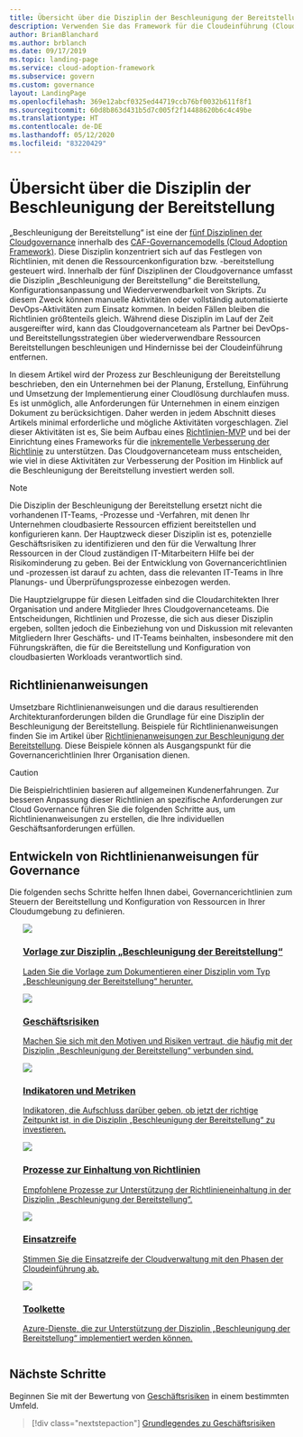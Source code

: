 ```yaml
---
title: Übersicht über die Disziplin der Beschleunigung der Bereitstellung
description: Verwenden Sie das Framework für die Cloudeinführung (Cloud Adoption Framework) für Azure, um die Beschleunigung der Bereitstellung im Hinblick auf Cloudgovernance zu verstehen.
author: BrianBlanchard
ms.author: brblanch
ms.date: 09/17/2019
ms.topic: landing-page
ms.service: cloud-adoption-framework
ms.subservice: govern
ms.custom: governance
layout: LandingPage
ms.openlocfilehash: 369e12abcf0325ed44719ccb76bf0032b611f8f1
ms.sourcegitcommit: 60d8b863d431b5d7c005f2f14488620b6c4c49be
ms.translationtype: HT
ms.contentlocale: de-DE
ms.lasthandoff: 05/12/2020
ms.locfileid: "83220429"
---
```

# <a name="deployment-acceleration-discipline-overview"></a>Übersicht über die Disziplin der Beschleunigung der Bereitstellung

„Beschleunigung der Bereitstellung“ ist eine der [fünf Disziplinen der Cloudgovernance](../governance-disciplines.md) innerhalb des [CAF-Governancemodells (Cloud Adoption Framework)](../index.md). Diese Disziplin konzentriert sich auf das Festlegen von Richtlinien, mit denen die Ressourcenkonfiguration bzw. -bereitstellung gesteuert wird. Innerhalb der fünf Disziplinen der Cloudgovernance umfasst die Disziplin „Beschleunigung der Bereitstellung“ die Bereitstellung, Konfigurationsanpassung und Wiederverwendbarkeit von Skripts. Zu diesem Zweck können manuelle Aktivitäten oder vollständig automatisierte DevOps-Aktivitäten zum Einsatz kommen. In beiden Fällen bleiben die Richtlinien größtenteils gleich. Während diese Disziplin im Lauf der Zeit ausgereifter wird, kann das Cloudgovernanceteam als Partner bei DevOps- und Bereitstellungsstrategien über wiederverwendbare Ressourcen Bereitstellungen beschleunigen und Hindernisse bei der Cloudeinführung entfernen.

In diesem Artikel wird der Prozess zur Beschleunigung der Bereitstellung beschrieben, den ein Unternehmen bei der Planung, Erstellung, Einführung und Umsetzung der Implementierung einer Cloudlösung durchlaufen muss. Es ist unmöglich, alle Anforderungen für Unternehmen in einem einzigen Dokument zu berücksichtigen. Daher werden in jedem Abschnitt dieses Artikels minimal erforderliche und mögliche Aktivitäten vorgeschlagen. Ziel dieser Aktivitäten ist es, Sie beim Aufbau eines [Richtlinien-MVP](../policy-compliance/index.md#minimum-viable-product-mvp-for-policy) und bei der Einrichtung eines Frameworks für die [inkrementelle Verbesserung der Richtlinie](../policy-compliance/index.md#incremental-policy-growth) zu unterstützen. Das Cloudgovernanceteam muss entscheiden, wie viel in diese Aktivitäten zur Verbesserung der Position im Hinblick auf die Beschleunigung der Bereitstellung investiert werden soll.

> [!NOTE]
> Die Disziplin der Beschleunigung der Bereitstellung ersetzt nicht die vorhandenen IT-Teams, -Prozesse und -Verfahren, mit denen Ihr Unternehmen cloudbasierte Ressourcen effizient bereitstellen und konfigurieren kann. Der Hauptzweck dieser Disziplin ist es, potenzielle Geschäftsrisiken zu identifizieren und den für die Verwaltung Ihrer Ressourcen in der Cloud zuständigen IT-Mitarbeitern Hilfe bei der Risikominderung zu geben. Bei der Entwicklung von Governancerichtlinien und -prozessen ist darauf zu achten, dass die relevanten IT-Teams in Ihre Planungs- und Überprüfungsprozesse einbezogen werden.

Die Hauptzielgruppe für diesen Leitfaden sind die Cloudarchitekten Ihrer Organisation und andere Mitglieder Ihres Cloudgovernanceteams. Die Entscheidungen, Richtlinien und Prozesse, die sich aus dieser Disziplin ergeben, sollten jedoch die Einbeziehung von und Diskussion mit relevanten Mitgliedern Ihrer Geschäfts- und IT-Teams beinhalten, insbesondere mit den Führungskräften, die für die Bereitstellung und Konfiguration von cloudbasierten Workloads verantwortlich sind.

## <a name="policy-statements"></a>Richtlinienanweisungen

Umsetzbare Richtlinienanweisungen und die daraus resultierenden Architekturanforderungen bilden die Grundlage für eine Disziplin der Beschleunigung der Bereitstellung. Beispiele für Richtlinienanweisungen finden Sie im Artikel über [Richtlinienanweisungen zur Beschleunigung der Bereitstellung](./policy-statements.md). Diese Beispiele können als Ausgangspunkt für die Governancerichtlinien Ihrer Organisation dienen.

> [!CAUTION]
> Die Beispielrichtlinien basieren auf allgemeinen Kundenerfahrungen. Zur besseren Anpassung dieser Richtlinien an spezifische Anforderungen zur Cloud Governance führen Sie die folgenden Schritte aus, um Richtlinienanweisungen zu erstellen, die Ihre individuellen Geschäftsanforderungen erfüllen.

## <a name="develop-governance-policy-statements"></a>Entwickeln von Richtlinienanweisungen für Governance

Die folgenden sechs Schritte helfen Ihnen dabei, Governancerichtlinien zum Steuern der Bereitstellung und Konfiguration von Ressourcen in Ihrer Cloudumgebung zu definieren.

<!-- markdownlint-disable MD033 -->

<ul class="panelContent cardsE">
<li style="display: flex; flex-direction: column;">
    <a href="./template.md">
        <div class="cardSize">
            <div class="cardPadding" >
                <div class="card" >
                    <div class="cardImageOuter">
                        <div class="cardImage">
                            <img src="../../_images/govern/process-template.png" class="x-hidden-focus"/>
                        </div>
                    </div>
                    <div class="cardText" style="padding-left:0px;">
                        <h3>Vorlage zur Disziplin „Beschleunigung der Bereitstellung“</h3>
                        <p class="x-hidden-focus">Laden Sie die Vorlage zum Dokumentieren einer Disziplin vom Typ „Beschleunigung der Bereitstellung“ herunter.</p>
                    </div>
                </div>
            </div>
        </div>
    </a>
</li>
<li style="display: flex; flex-direction: column;">
    <a href="./business-risks.md">
        <div class="cardSize">
            <div class="cardPadding" >
                <div class="card" >
                    <div class="cardImageOuter">
                        <div class="cardImage">
                            <img src="../../_images/govern/process-risks.png" class="x-hidden-focus"/>
                        </div>
                    </div>
                    <div class="cardText" style="padding-left:0px;">
                        <h3>Geschäftsrisiken</h3>
                        <p class="x-hidden-focus">Machen Sie sich mit den Motiven und Risiken vertraut, die häufig mit der Disziplin „Beschleunigung der Bereitstellung“ verbunden sind.</p>
                    </div>
                </div>
            </div>
        </div>
    </a>
</li>
<li style="display: flex; flex-direction: column;">
    <a href="./metrics-tolerance.md">
        <div class="cardSize">
            <div class="cardPadding" >
                <div class="card" >
                    <div class="cardImageOuter">
                        <div class="cardImage">
                            <img src="../../_images/govern/process-metrics.png" class="x-hidden-focus"/>
                        </div>
                    </div>
                    <div class="cardText" style="padding-left:0px;">
                        <h3>Indikatoren und Metriken</h3>
                        <p class="x-hidden-focus">Indikatoren, die Aufschluss darüber geben, ob jetzt der richtige Zeitpunkt ist, in die Disziplin „Beschleunigung der Bereitstellung“ zu investieren.</p>
                    </div>
                </div>
            </div>
        </div>
    </a>
</li>
<li style="display: flex; flex-direction: column;">
    <a href="./compliance-processes.md">
        <div class="cardSize">
            <div class="cardPadding" >
                <div class="card" >
                    <div class="cardImageOuter">
                        <div class="cardImage">
                            <img src="../../_images/govern/process-enforce.png" class="x-hidden-focus"/>
                        </div>
                    </div>
                    <div class="cardText" style="padding-left:0px;">
                        <h3>Prozesse zur Einhaltung von Richtlinien</h3>
                        <p class="x-hidden-focus">Empfohlene Prozesse zur Unterstützung der Richtlinieneinhaltung in der Disziplin „Beschleunigung der Bereitstellung“.</p>
                    </div>
                </div>
            </div>
        </div>
    </a>
</li>
<li style="display: flex; flex-direction: column;">
    <a href="./discipline-improvement.md">
        <div class="cardSize">
            <div class="cardPadding" >
                <div class="card" >
                    <div class="cardImageOuter">
                        <div class="cardImage">
                            <img src="../../_images/govern/process-maturity.png" class="x-hidden-focus"/>
                        </div>
                    </div>
                    <div class="cardText" style="padding-left:0px;">
                        <h3>Einsatzreife</h3>
                        <p class="x-hidden-focus">Stimmen Sie die Einsatzreife der Cloudverwaltung mit den Phasen der Cloudeinführung ab.</p>
                    </div>
                </div>
            </div>
        </div>
    </a>
</li>
<li style="display: flex; flex-direction: column;">
    <a href="./toolchain.md">
        <div class="cardSize">
            <div class="cardPadding" >
                <div class="card" >
                    <div class="cardImageOuter">
                        <div class="cardImage">
                            <img src="../../_images/govern/process-toolchain.png" class="x-hidden-focus"/>
                        </div>
                    </div>
                    <div class="cardText" style="padding-left:0px;">
                        <h3>Toolkette</h3>
                        <p class="x-hidden-focus">Azure-Dienste, die zur Unterstützung der Disziplin „Beschleunigung der Bereitstellung“ implementiert werden können.</p>
                    </div>
                </div>
            </div>
        </div>
    </a>
</li>
</ul>

## <a name="next-steps"></a>Nächste Schritte

Beginnen Sie mit der Bewertung von [Geschäftsrisiken](./business-risks.md) in einem bestimmten Umfeld.

> [!div class="nextstepaction"]
> [Grundlegendes zu Geschäftsrisiken](./business-risks.md)

<!-- markdownlint-enable MD033 -->
